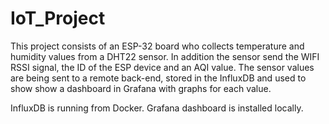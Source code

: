 # IoT_Project

This project consists of an ESP-32 board who collects temperature and humidity values from a DHT22 sensor. In addition the sensor send the WIFI RSSI signal, the ID of the ESP device and an AQI value. The sensor values are being sent to a remote back-end, stored in the InfluxDB and used to show show a dashboard in Grafana with graphs for each value. 

InfluxDB is running from Docker. 
Grafana dashboard is installed locally. 
